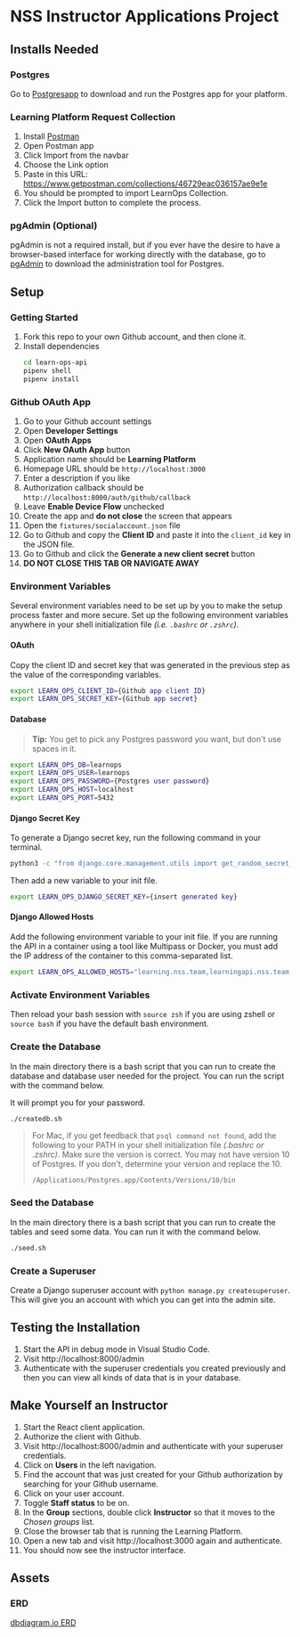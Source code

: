 # NSS Instructor Applications Project

## Installs Needed

### Postgres

Go to [Postgresapp](https://postgresapp.com/) to download and run the Postgres app for your platform.

### Learning Platform Request Collection

1. Install [Postman](https://www.postman.com/downloads/)
1. Open Postman app
1. Click Import from the navbar
1. Choose the Link option
1. Paste in this URL: https://www.getpostman.com/collections/46729eac036157ae9e1e
1. You should be prompted to import LearnOps Collection.
1. Click the Import button to complete the process.

### pgAdmin (Optional)

pgAdmin is not a required install, but if you ever have the desire to have a browser-based interface for working directly with the database, go to [pgAdmin](https://www.pgadmin.org/download/) to download the administration tool for Postgres.

## Setup

### Getting Started

1. Fork this repo to your own Github account, and then clone it.
1. Install dependencies
   ```sh
   cd learn-ops-api
   pipenv shell
   pipenv install
   ```

### Github OAuth App

1. Go to your Github account settings
2. Open **Developer Settings**
3. Open **OAuth Apps**
4. Click **New OAuth App** button
5. Application name should be **Learning Platform**
6. Homepage URL should be `http://localhost:3000`
7. Enter a description if you like
8. Authorization callback should be `http://localhost:8000/auth/github/callback`
9. Leave **Enable Device Flow** unchecked
10. Create the app and **do not close** the screen that appears
11. Open the `fixtures/socialaccount.json` file
12. Go to Github and copy the **Client ID** and paste it into the `client_id` key in the JSON file.
13. Go to Github and click the **Generate a new client secret** button
14. **DO NOT CLOSE THIS TAB OR NAVIGATE AWAY**

### Environment Variables

Several environment variables need to be set up by you to make the setup process faster and more secure. Set up the following environment variables anywhere in your shell initialization file _(i.e. `.bashrc` or `.zshrc`)_.

#### OAuth

Copy the client ID and secret key that was generated in the previous step as the value of the corresponding variables.

```sh
export LEARN_OPS_CLIENT_ID={Github app client ID}
export LEARN_OPS_SECRET_KEY={Github app secret}
```

#### Database

> **Tip:** You get to pick any Postgres password you want, but don't use spaces in it.

```sh
export LEARN_OPS_DB=learnops
export LEARN_OPS_USER=learnops
export LEARN_OPS_PASSWORD={Postgres user password}
export LEARN_OPS_HOST=localhost
export LEARN_OPS_PORT=5432
```

#### Django Secret Key

To generate a Django secret key, run the following command in your terminal.

```sh
python3 -c "from django.core.management.utils import get_random_secret_key; print(get_random_secret_key())"
```

Then add a new variable to your init file.

```sh
export LEARN_OPS_DJANGO_SECRET_KEY={insert generated key}
```

#### Django Allowed Hosts

Add the following environment variable to your init file. If you are running the API in a container using a tool like Multipass or Docker, you must add the IP address of the container to this comma-separated list.

```sh
export LEARN_OPS_ALLOWED_HOSTS="learning.nss.team,learningapi.nss.team,127.0.0.1,localhost"
```

### Activate Environment Variables

Then reload your bash session with `source zsh` if you are using zshell or `source bash` if you have the default bash environment.


### Create the Database

In the main directory there is a bash script that you can run to create the database and database user needed for the project. You can run the script with the command below.

It will prompt you for your password.

```sh
./createdb.sh
```

> For Mac, if you get feedback that `psql command not found`, add the following to your PATH in your shell initialization file _(.bashrc or .zshrc)_. Make sure the version is correct. You may not have version 10 of Postgres. If you don't, determine your version and replace the 10.
>
>    ```
>    /Applications/Postgres.app/Contents/Versions/10/bin
>    ```


### Seed the Database

In the main directory there is a bash script that you can run to create the tables and seed some data. You can run it with the command below.

```sh
./seed.sh
```


### Create a Superuser

Create a Django superuser account with `python manage.py createsuperuser`. This will give you an account with which you can get into the admin site.

## Testing the Installation

1. Start the API in debug mode in Visual Studio Code.
1. Visit http://localhost:8000/admin
1. Authenticate with the superuser credentials you created previously and then you can view all kinds of data that is in your database.

## Make Yourself an Instructor

1. Start the React client application.
1. Authorize the client with Github.
1. Visit http://localhost:8000/admin and authenticate with your superuser credentials.
2. Click on **Users** in the left navigation.
3. Find the account that was just created for your Github authorization by searching for your Github username.
4. Click on your user account.
5. Toggle **Staff status** to be on.
6. In the **Group** sections, double click **Instructor** so that it moves to the _Chosen groups_ list.
7. Close the browser tab that is running the Learning Platform.
8. Open a new tab and visit http://localhost:3000 again and authenticate.
9. You should now see the instructor interface.



## Assets

### ERD

[dbdiagram.io ERD](https://dbdiagram.io/d/6005cc1080d742080a36d6d8)
